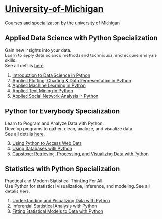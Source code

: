 # [University-of-Michigan](https://www.coursera.org/umich)
Courses and specialization by the university of Michigan

## Applied Data Science with Python Specialization
Gain new insights into your data.  
Learn to apply data science methods and techniques, and acquire analysis skills.  
See all detalis [here](https://www.coursera.org/specializations/data-science-python).

1. [Introduction to Data Science in Python](https://www.coursera.org/learn/python-data-analysis?specialization=data-science-python)  
2. [Applied Plotting, Charting & Data Representation in Python](https://www.coursera.org/learn/python-plotting?specialization=data-science-python)  
3. [Applied Machine Learning in Python](https://www.coursera.org/learn/python-machine-learning?specialization=data-science-python)  
4. [Applied Text Mining in Python](https://www.coursera.org/learn/python-text-mining?specialization=data-science-python)  
5. [Applied Social Network Analysis in Python](https://www.coursera.org/learn/python-social-network-analysis)


## Python for Everybody Specialization
Learn to Program and Analyze Data with Python.  
Develop programs to gather, clean, analyze, and visualize data.  
See all detalis [here](https://www.coursera.org/specializations/python).

3. [Using Python to Access Web Data](https://www.coursera.org/learn/python-network-data?specialization=python)  
4. [Using Databases with Python](https://www.coursera.org/learn/python-databases?specialization=python)  
5. [Capstone: Retrieving, Processing, and Visualizing Data with Python](https://www.coursera.org/learn/python-data-visualization)


## Statistics with Python Specialization
Practical and Modern Statistical Thinking For All.  
Use Python for statistical visualization, inference, and modeling.
See all detalis [here](https://www.coursera.org/specializations/statistics-with-python).

1. [Understanding and Visualizing Data with Python](https://www.coursera.org/learn/understanding-visualization-data)  
2. [Inferential Statistical Analysis with Python](https://www.coursera.org/learn/inferential-statistical-analysis-python)  
3. [Fitting Statistical Models to Data with Python](https://www.coursera.org/learn/fitting-statistical-models-data-python)